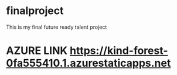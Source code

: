 # finalproject
This is my final future ready talent project
# AZURE LINK https://kind-forest-0fa555410.1.azurestaticapps.net
